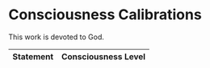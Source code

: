 # Consciousness Calibrations

This work is devoted to God.

| Statement | Consciousness Level |
| --- | --- |
